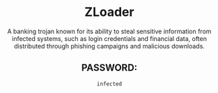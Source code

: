 <div align="center">

# ZLoader

A banking trojan known for its ability to steal sensitive information from infected systems, such as login credentials and financial data, often distributed through phishing campaigns and malicious downloads.

## PASSWORD:

```
infected
```

</div>

